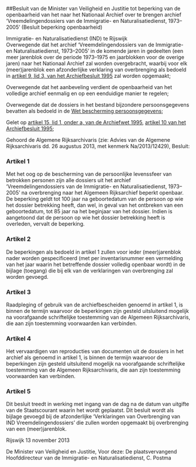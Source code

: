 <meta http-equiv='Content-Type' content='text/html; charset=utf-8' />

##Besluit van de Minister van Veiligheid en Justitie tot beperking van de openbaarheid van het naar het Nationaal Archief over te brengen archief ‘Vreemdelingendossiers van de Immigratie- en Naturalisatiedienst, 1973–2005’ (Besluit beperking openbaarheid)

Immigratie- en Naturalisatiedienst (IND) te Rijswijk  
Overwegende dat het archief ‘Vreemdelingendossiers van de Immigratie- en Naturalisatiedienst, 1973–2005’ in de komende jaren in gedeelten (een meer jarenblok over de periode 1973–1975 en jaarblokken voor de overige jaren) naar het Nationaal Archief zal worden overgebracht, waarbij voor elk (meer)jarenblok een afzonderlijke verklaring van overbrenging als bedoeld in [artikel 9, lid 3, van het Archiefbesluit 1995](../../../../../../../../../AMvB/archiefbesluit/1995/BWBR0007748/README.md) zal worden opgemaakt;

Overwegende dat het aanbeveling verdient de openbaarheid van het volledige archief eenmalig en op een eenduidige manier te regelen;

Overwegende dat de dossiers in het bestand bijzondere persoonsgegevens bevatten als bedoeld in de [Wet bescherming persoonsgegevens](../../../../../../../../../wet/wet/bescherming/persoonsgegevens/BWBR0011468/README.md);

Gelet op [artikel 15, lid 1, onder a, van de Archiefwet 1995](../../../../../../../../../wet/archiefwet/1995/BWBR0007376/README.md), [artikel 10 van het Archiefbesluit 1995](../../../../../../../../../AMvB/archiefbesluit/1995/BWBR0007748/README.md);

Gehoord de Algemene Rijksarchivaris (zie: Advies van de Algemene Rijksarchivaris dd. 26 augustus 2013, met kenmerk Na/2013/12429),
Besluit:    

### Artikel  1  

Met het oog op de bescherming van de persoonlijke levenssfeer van betrokken personen zijn alle dossiers uit het archief ‘Vreemdelingendossiers van de Immigratie- en Naturalisatiedienst, 1973–2005’ na overbrenging naar het Algemeen Rijksarchief beperkt openbaar. De beperking geldt tot 100 jaar na geboortedatum van de persoon op wie het dossier betrekking heeft, dan wel, in geval van het ontbreken van een geboortedatum, tot 85 jaar na het beginjaar van het dossier. Indien is aangetoond dat de persoon op wie het dossier betrekking heeft is overleden, vervalt de beperking. 

### Artikel  2  

De beperkingen als bedoeld in artikel 1 zullen voor ieder (meer)jarenblok nader worden gespecificeerd (met per inventarisnummer een vermelding van het jaar waarin het betreffende dossier volledig openbaar wordt) in de bijlage (toegang) die bij elk van de verklaringen van overbrenging zal worden gevoegd. 

### Artikel  3  

Raadpleging of gebruik van de archiefbescheiden genoemd in artikel 1, is binnen de termijn waarvoor de beperkingen zijn gesteld uitsluitend mogelijk na voorafgaande schriftelijke toestemming van de Algemeen Rijksarchivaris, die aan zijn toestemming voorwaarden kan verbinden. 

### Artikel  4  

Het vervaardigen van reproducties van documenten uit de dossiers in het archief als genoemd in artikel 1, is binnen de termijn waarvoor de beperkingen zijn gesteld uitsluitend mogelijk na voorafgaande schriftelijke toestemming van de Algemeen Rijksarchivaris, die aan zijn toestemming voorwaarden kan verbinden. 

### Artikel  5  

Dit besluit treedt in werking met ingang van de dag na de datum van uitgifte van de Staatscourant waarin het wordt geplaatst. Dit besluit wordt als bijlage gevoegd bij de afzonderlijke ‘Verklaringen van Overbrenging van IND Vreemdelingendossiers’ die zullen worden opgemaakt bij overbrenging van een (meer)jarenblok. 

Rijswijk 
13 november 2013   

De 
Minister van Veiligheid en Justitie,  Voor deze: 
De plaatsvervangend Hoofddirecteur van de Immigratie- en Naturalisatiedienst, 
C. Postma     
